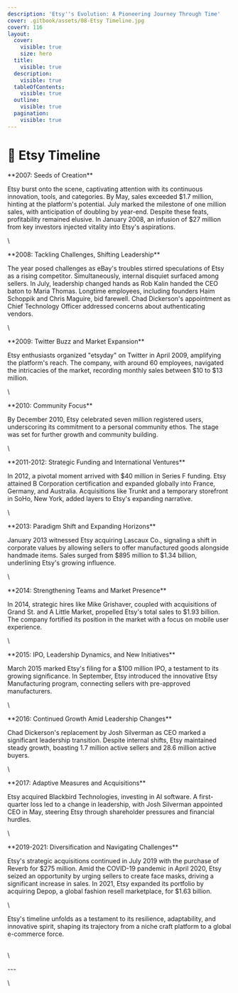 ```yaml
---
description: 'Etsy''s Evolution: A Pioneering Journey Through Time'
cover: .gitbook/assets/08-Etsy Timeline.jpg
coverY: 116
layout:
  cover:
    visible: true
    size: hero
  title:
    visible: true
  description:
    visible: true
  tableOfContents:
    visible: true
  outline:
    visible: true
  pagination:
    visible: true
---
```


# 📙 Etsy Timeline

\*\*2007: Seeds of Creation\*\*

Etsy burst onto the scene, captivating attention with its continuous innovation, tools, and categories. By May, sales exceeded $1.7 million, hinting at the platform's potential. July marked the milestone of one million sales, with anticipation of doubling by year-end. Despite these feats, profitability remained elusive. In January 2008, an infusion of $27 million from key investors injected vitality into Etsy's aspirations.

\


\*\*2008: Tackling Challenges, Shifting Leadership\*\*

The year posed challenges as eBay's troubles stirred speculations of Etsy as a rising competitor. Simultaneously, internal disquiet surfaced among sellers. In July, leadership changed hands as Rob Kalin handed the CEO baton to Maria Thomas. Longtime employees, including founders Haim Schoppik and Chris Maguire, bid farewell. Chad Dickerson's appointment as Chief Technology Officer addressed concerns about authenticating vendors.

\


\*\*2009: Twitter Buzz and Market Expansion\*\*

Etsy enthusiasts organized "etsyday" on Twitter in April 2009, amplifying the platform's reach. The company, with around 60 employees, navigated the intricacies of the market, recording monthly sales between $10 to $13 million.

\


\*\*2010: Community Focus\*\*

By December 2010, Etsy celebrated seven million registered users, underscoring its commitment to a personal community ethos. The stage was set for further growth and community building.

\


\*\*2011-2012: Strategic Funding and International Ventures\*\*

In 2012, a pivotal moment arrived with $40 million in Series F funding. Etsy attained B Corporation certification and expanded globally into France, Germany, and Australia. Acquisitions like Trunkt and a temporary storefront in SoHo, New York, added layers to Etsy's expanding narrative.

\


\*\*2013: Paradigm Shift and Expanding Horizons\*\*

January 2013 witnessed Etsy acquiring Lascaux Co., signaling a shift in corporate values by allowing sellers to offer manufactured goods alongside handmade items. Sales surged from $895 million to $1.34 billion, underlining Etsy's growing influence.

\


\*\*2014: Strengthening Teams and Market Presence\*\*

In 2014, strategic hires like Mike Grishaver, coupled with acquisitions of Grand St. and A Little Market, propelled Etsy's total sales to $1.93 billion. The company fortified its position in the market with a focus on mobile user experience.

\


\*\*2015: IPO, Leadership Dynamics, and New Initiatives\*\*

March 2015 marked Etsy's filing for a $100 million IPO, a testament to its growing significance. In September, Etsy introduced the innovative Etsy Manufacturing program, connecting sellers with pre-approved manufacturers.

\


\*\*2016: Continued Growth Amid Leadership Changes\*\*

Chad Dickerson's replacement by Josh Silverman as CEO marked a significant leadership transition. Despite internal shifts, Etsy maintained steady growth, boasting 1.7 million active sellers and 28.6 million active buyers.

\


\*\*2017: Adaptive Measures and Acquisitions\*\*

Etsy acquired Blackbird Technologies, investing in AI software. A first-quarter loss led to a change in leadership, with Josh Silverman appointed CEO in May, steering Etsy through shareholder pressures and financial hurdles.

\


\*\*2019-2021: Diversification and Navigating Challenges\*\*

Etsy's strategic acquisitions continued in July 2019 with the purchase of Reverb for $275 million. Amid the COVID-19 pandemic in April 2020, Etsy seized an opportunity by urging sellers to create face masks, driving a significant increase in sales. In 2021, Etsy expanded its portfolio by acquiring Depop, a global fashion resell marketplace, for $1.63 billion.

\


Etsy's timeline unfolds as a testament to its resilience, adaptability, and innovative spirit, shaping its trajectory from a niche craft platform to a global e-commerce force.

\
\


\---

\

